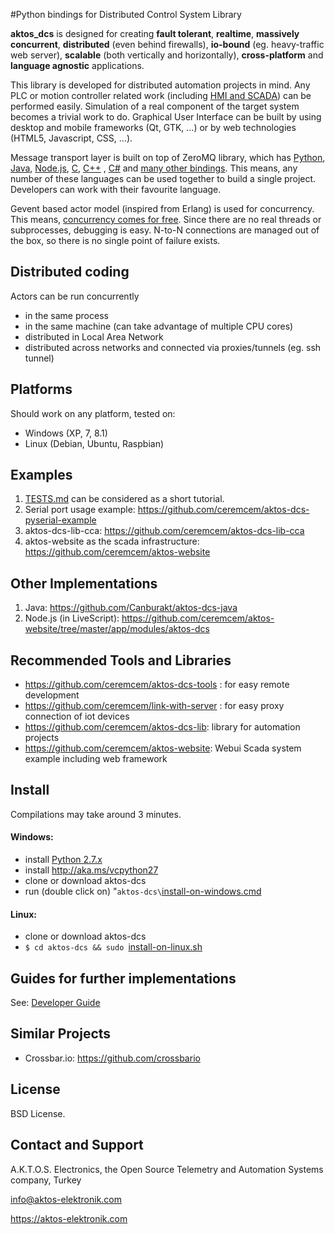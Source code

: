 #Python bindings for Distributed Control System Library

**aktos_dcs** is designed for creating **fault tolerant**, **realtime**, **massively concurrent**, **distributed** (even behind firewalls), **io-bound** (eg. heavy-traffic web server), **scalable** (both vertically and horizontally), **cross-platform** and **language agnostic** applications.

This library is developed for distributed automation projects in mind. Any PLC or motion controller related work (including [HMI and SCADA](https://github.com/ceremcem/aktos-website)) can be performed easily. Simulation of a real component of the target system becomes a trivial work to do. Graphical User Interface can be built by using desktop and mobile frameworks (Qt, GTK, ...) or by web technologies (HTML5, Javascript, CSS, ...). 

Message transport layer is built on top of ZeroMQ library, which has [Python][4], [Java][2], [Node.js][5], [C][3], [C++][6] , [C#][1] and [many other bindings][7]. This means, any number of these languages can be used together to build a single project. Developers can work with their favourite language. 

[1]: https://github.com/zeromq/netmq
[2]: https://github.com/zeromq/jzmq
[3]: https://github.com/zeromq/czmq
[4]: https://github.com/zeromq/pyzmq
[5]: https://github.com/JustinTulloss/zeromq.node
[6]: https://github.com/zeromq/cppzmq
[7]: http://zeromq.org/bindings:_start

Gevent based actor model (inspired from Erlang) is used for concurrency. This means, [concurrency comes for free](http://www.projectcalico.org/the-sharp-edges-of-gevent/). Since there are no real threads or subprocesses, debugging is easy. N-to-N connections are managed out of the box, so there is no single point of failure exists. 

## Distributed coding

Actors can be run concurrently

* in the same process
* in the same machine (can take advantage of multiple CPU cores)
* distributed in Local Area Network
* distributed across networks and connected via proxies/tunnels (eg. ssh tunnel)

## Platforms

Should work on any platform, tested on:

* Windows (XP, 7, 8.1)
* Linux (Debian, Ubuntu, Raspbian)

## Examples

1. [TESTS.md](./TESTS.md) can be considered as a short tutorial. 
2. Serial port usage example: https://github.com/ceremcem/aktos-dcs-pyserial-example
3. aktos-dcs-lib-cca: https://github.com/ceremcem/aktos-dcs-lib-cca
4. aktos-website as the scada infrastructure: https://github.com/ceremcem/aktos-website

## Other Implementations

1. Java: https://github.com/Canburakt/aktos-dcs-java
2. Node.js (in LiveScript): https://github.com/ceremcem/aktos-website/tree/master/app/modules/aktos-dcs

## Recommended Tools and Libraries

* https://github.com/ceremcem/aktos-dcs-tools : for easy remote development 
* https://github.com/ceremcem/link-with-server : for easy proxy connection of iot devices
* https://github.com/ceremcem/aktos-dcs-lib: library for automation projects 
* https://github.com/ceremcem/aktos-website: Webui Scada system example including web framework

## Install 

Compilations may take around 3 minutes. 

#### Windows: 

* install [Python 2.7.x](https://www.python.org/downloads/)
* install http://aka.ms/vcpython27
* clone or download aktos-dcs
* run (double click on) "`aktos-dcs\`[install-on-windows.cmd](./install-on-windows.cmd) 

#### Linux:

* clone or download aktos-dcs
* `$ cd aktos-dcs && sudo `[install-on-linux.sh](./install-on-linux.sh) 

## Guides for further implementations

See:  [Developer Guide](./Developer-guide.md)

## Similar Projects

* Crossbar.io: https://github.com/crossbario

## License

BSD License. 

## Contact and Support

A.K.T.O.S. Electronics, the Open Source Telemetry and Automation Systems company, Turkey

info@aktos-elektronik.com

https://aktos-elektronik.com
